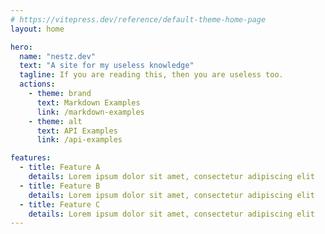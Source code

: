 ```yaml
---
# https://vitepress.dev/reference/default-theme-home-page
layout: home

hero:
  name: "nestz.dev"
  text: "A site for my useless knowledge"
  tagline: If you are reading this, then you are useless too.
  actions:
    - theme: brand
      text: Markdown Examples
      link: /markdown-examples
    - theme: alt
      text: API Examples
      link: /api-examples

features:
  - title: Feature A
    details: Lorem ipsum dolor sit amet, consectetur adipiscing elit
  - title: Feature B
    details: Lorem ipsum dolor sit amet, consectetur adipiscing elit
  - title: Feature C
    details: Lorem ipsum dolor sit amet, consectetur adipiscing elit
---
```


